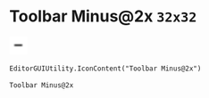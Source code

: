 # Toolbar Minus@2x `32x32`
<img src="/img/Toolbar%20Minus.png" width=32 height=32>

``` CSharp
EditorGUIUtility.IconContent("Toolbar Minus@2x")
```
```
Toolbar Minus@2x
```
